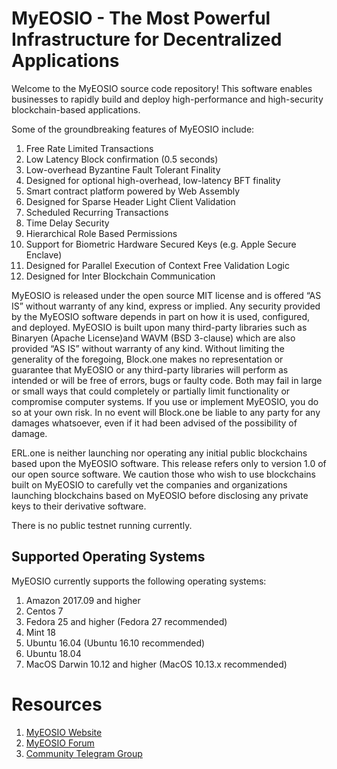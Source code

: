 # MyEOSIO - The Most Powerful Infrastructure for Decentralized Applications

Welcome to the MyEOSIO source code repository! This software enables businesses to rapidly build and deploy high-performance and high-security blockchain-based applications.

Some of the groundbreaking features of MyEOSIO include:

1. Free Rate Limited Transactions 
1. Low Latency Block confirmation (0.5 seconds)
1. Low-overhead Byzantine Fault Tolerant Finality
1. Designed for optional high-overhead, low-latency BFT finality 
1. Smart contract platform powered by Web Assembly
1. Designed for Sparse Header Light Client Validation
1. Scheduled Recurring Transactions 
1. Time Delay Security
1. Hierarchical Role Based Permissions
1. Support for Biometric Hardware Secured Keys (e.g. Apple Secure Enclave)
1. Designed for Parallel Execution of Context Free Validation Logic
1. Designed for Inter Blockchain Communication 

MyEOSIO is released under the open source MIT license and is offered “AS IS” without warranty of any kind, express or implied. Any security provided by the MyEOSIO software depends in part on how it is used, configured, and deployed. MyEOSIO is built upon many third-party libraries such as Binaryen (Apache License)and WAVM  (BSD 3-clause) which are also provided “AS IS” without warranty of any kind. Without limiting the generality of the foregoing, Block.one makes no representation or guarantee that MyEOSIO or any third-party libraries will perform as intended or will be free of errors, bugs or faulty code. Both may fail in large or small ways that could completely or partially limit functionality or compromise computer systems. If you use or implement MyEOSIO, you do so at your own risk. In no event will Block.one be liable to any party for any damages whatsoever, even if it had been advised of the possibility of damage.  

ERL.one is neither launching nor operating any initial public blockchains based upon the MyEOSIO software. This release refers only to version 1.0 of our open source software. We caution those who wish to use blockchains built on MyEOSIO to carefully vet the companies and organizations launching blockchains based on MyEOSIO before disclosing any private keys to their derivative software. 

There is no public testnet running currently.

## Supported Operating Systems
MyEOSIO currently supports the following operating systems:  
1. Amazon 2017.09 and higher
2. Centos 7
3. Fedora 25 and higher (Fedora 27 recommended)
4. Mint 18
5. Ubuntu 16.04 (Ubuntu 16.10 recommended)
6. Ubuntu 18.04
7. MacOS Darwin 10.12 and higher (MacOS 10.13.x recommended)

# Resources
1. [MyEOSIO Website](https://myeosio.org)
2. [MyEOSIO Forum](https://myeosio.com)
3. [Community Telegram Group](https://t.me/myeosiochat)
